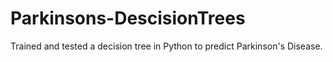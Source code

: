 # Parkinsons-DescisionTrees
Trained and tested a decision tree in Python to predict Parkinson's Disease.
